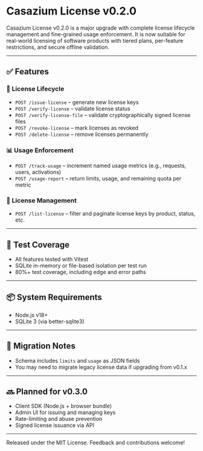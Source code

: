 # Casazium License v0.2.0

Casazium License v0.2.0 is a major upgrade with complete license lifecycle management and fine-grained usage enforcement. It is now suitable for real-world licensing of software products with tiered plans, per-feature restrictions, and secure offline validation.

---

## ✅ Features

### 🔐 License Lifecycle
- `POST /issue-license` – generate new license keys
- `POST /verify-license` – validate license status
- `POST /verify-license-file` – validate cryptographically signed license files
- `POST /revoke-license` – mark licenses as revoked
- `POST /delete-license` – remove licenses permanently

### 📊 Usage Enforcement
- `POST /track-usage` – increment named usage metrics (e.g., requests, users, activations)
- `POST /usage-report` – return limits, usage, and remaining quota per metric

### 🔎 License Management
- `POST /list-license` – filter and paginate license keys by product, status, etc.

---

## 🧪 Test Coverage
- All features tested with Vitest
- SQLite in-memory or file-based isolation per test run
- 80%+ test coverage, including edge and error paths

---

## 📦 System Requirements
- Node.js v18+
- SQLite 3 (via better-sqlite3)

---

## 🚧 Migration Notes
- Schema includes `limits` and `usage` as JSON fields
- You may need to migrate legacy license data if upgrading from v0.1.x

---

## 🔜 Planned for v0.3.0
- Client SDK (Node.js + browser bundle)
- Admin UI for issuing and managing keys
- Rate-limiting and abuse prevention
- Signed license issuance via API

---

Released under the MIT License. Feedback and contributions welcome!
